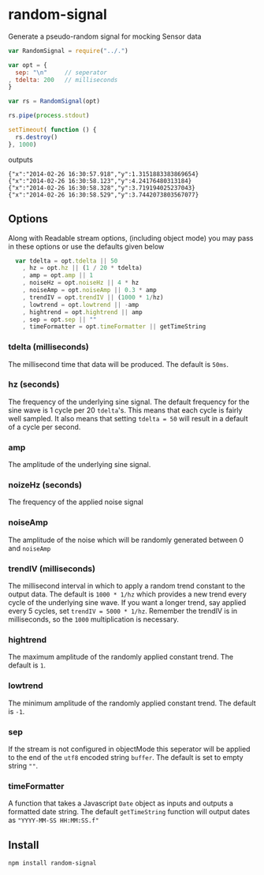 random-signal
=============

Generate a pseudo-random signal for mocking Sensor data

``` javascript
var RandomSignal = require("../.")

var opt = {
  sep: "\n"     // seperator
, tdelta: 200   // milliseconds
}

var rs = RandomSignal(opt)

rs.pipe(process.stdout)

setTimeout( function () {
  rs.destroy()
}, 1000)

```
outputs

```shell
{"x":"2014-02-26 16:30:57.918","y":1.3151883383869654}
{"x":"2014-02-26 16:30:58.123","y":4.24176480313184}
{"x":"2014-02-26 16:30:58.328","y":3.719194025237043}
{"x":"2014-02-26 16:30:58.529","y":3.7442073803567077}
```

## Options
Along with Readable stream options, (including object mode) you may pass in these options or use the defaults given below

```javascript
  var tdelta = opt.tdelta || 50
    , hz = opt.hz || (1 / 20 * tdelta)
    , amp = opt.amp || 1
    , noiseHz = opt.noiseHz || 4 * hz
    , noiseAmp = opt.noiseAmp || 0.3 * amp
    , trendIV = opt.trendIV || (1000 * 1/hz)
    , lowtrend = opt.lowtrend || -amp
    , hightrend = opt.hightrend || amp
    , sep = opt.sep || ""
    , timeFormatter = opt.timeFormatter || getTimeString
```

### tdelta (milliseconds)
The millisecond time that data will be produced. The default is `50ms`.

### hz (seconds)
The frequency of the underlying sine signal. The default frequency for the sine wave is 1 cycle per 20 `tdelta`'s. This means that each cycle is fairly well sampled. It also means that setting `tdelta = 50` will result in a default of a cycle per second.

### amp
The amplitude of the underlying sine signal.

### noizeHz (seconds)
The frequency of the applied noise signal

### noiseAmp
The amplitude of the noise which will be randomly generated between 0 and `noiseAmp`

### trendIV (milliseconds)
The millisecond interval in which to apply a random trend constant to the output data. The default is `1000 * 1/hz` which provides a new trend every cycle of the underlying sine wave. If you want a longer trend, say applied every 5 cycles, set `trendIV = 5000 * 1/hz`. Remember the trendIV is in milliseconds, so the `1000` multiplication is necessary.

### hightrend
The maximum amplitude of the randomly applied constant trend. The default is `1`.

### lowtrend
The minimum amplitude of the randomly applied constant trend. The default is `-1`.

### sep
If the stream is not configured in objectMode this seperator will be applied to the end of the `utf8` encoded string `buffer`. The default is set to empty string `""`.

### timeFormatter
A function that takes a Javascript `Date` object as inputs and outputs a formatted date string. The default `getTimeString` function will output dates as `"YYYY-MM-SS HH:MM:SS.f"`


## Install
```bash
npm install random-signal
```
